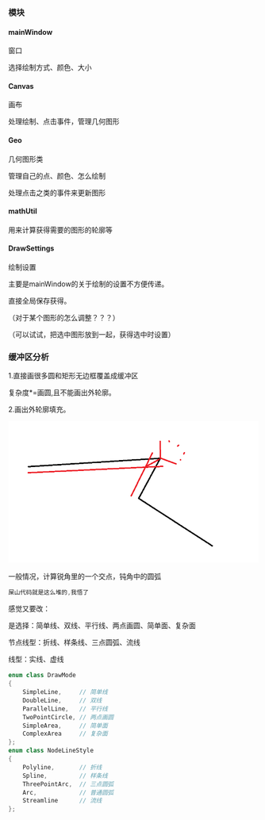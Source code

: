 ### 模块

#### mainWindow

窗口

选择绘制方式、颜色、大小

#### Canvas

画布

处理绘制、点击事件，管理几何图形

#### Geo

几何图形类

管理自己的点、颜色、怎么绘制

处理点击之类的事件来更新图形

#### mathUtil

用来计算获得需要的图形的轮廓等

#### DrawSettings

绘制设置

主要是mainWindow的关于绘制的设置不方便传递。

直接全局保存获得。

（对于某个图形的怎么调整？？？）

（可以试试，把选中图形放到一起，获得选中时设置）





### 缓冲区分析

1.直接画很多圆和矩形无边框覆盖成缓冲区

复杂度*=画圆,且不能画出外轮廓。



2.画出外轮廓填充。

![image-20250106091527252](./readme.assets/image-20250106091527252.png)



一般情况，计算锐角里的一个交点，钝角中的圆弧











```cpp
屎山代码就是这么堆的,我悟了
```



感觉又要改：

是选择：简单线、双线、平行线、两点画圆、简单面、复杂面

节点线型：折线、样条线、三点圆弧、流线

线型：实线、虚线

```cpp
enum class DrawMode
{
    SimpleLine,     // 简单线
    DoubleLine,     // 双线
    ParallelLine,   // 平行线
    TwoPointCircle, // 两点画圆
    SimpleArea,     // 简单面
    ComplexArea     // 复杂面
};
enum class NodeLineStyle 
{
    Polyline,       // 折线
    Spline,         // 样条线
    ThreePointArc,  // 三点圆弧
    Arc,			// 普通圆弧
    Streamline      // 流线
};
```

